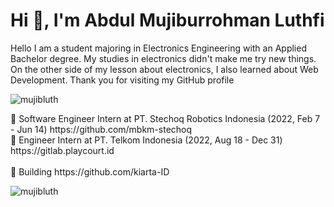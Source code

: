 <h1 align="left">Hi 👋, I'm Abdul Mujiburrohman Luthfi</h1>
<p align="left">Hello I am a student majoring in Electronics Engineering with an Applied Bachelor degree. My studies in electronics didn't make me try new things. On the other side of my lesson about electronics, I also learned about Web Development. Thank you for visiting my GitHub profile </p>
<p align="left"> <img src="https://github-readme-stats.vercel.app/api?username=mujibluth&count_private=true&show_icons=true&theme=prussian" alt="mujibluth" /> </p>
<p>🔭 Software Engineer Intern at PT. Stechoq Robotics Indonesia (2022, Feb 7 - Jun 14) https://github.com/mbkm-stechoq
<br>🔭 Engineer Intern at PT. Telkom Indonesia (2022, Aug 18 - Dec 31) https://gitlab.playcourt.id <br> <br>
🌱 Building https://github.com/kiarta-ID</p>

<p align="left"> <img src="https://komarev.com/ghpvc/?username=mujibluth" alt="mujibluth" /> </p> <!-- visitors counted from the date : 15 April 2021 -->

<!-- Here are some ideas to get you started:

- 🔭 I’m currently working on ...
- 🌱 I’m currently learning ...
- 👯 I’m looking to collaborate on ...
- 🤔 I’m looking for help with ...
- 💬 Ask me about ...
- 📫 How to reach me: ...
- 😄 Pronouns: ...
- ⚡ Fun fact: ...
-->
